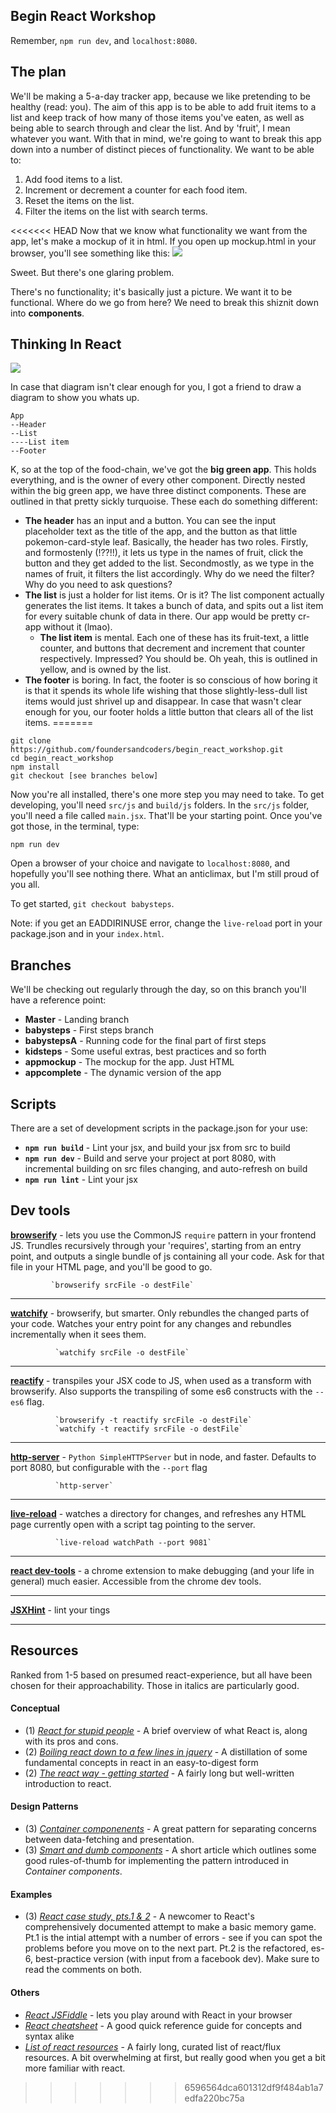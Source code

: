 ## Begin React Workshop
Remember, `npm run dev`, and `localhost:8080`.

## The plan
We'll be making a 5-a-day tracker app, because we like pretending to be healthy (read: you). The aim of this app is to be able to add fruit items to a list and keep track of how many of those items you've eaten, as well as being able to search through and clear the list. And by 'fruit', I mean whatever you want.
With that in mind, we're going to want to break this app down into a number of distinct pieces of functionality. We want to be able to:

1. Add food items to a list.
2. Increment or decrement a counter for each food item.
3. Reset the items on the list.
4. Filter the items on the list with search terms.

<<<<<<< HEAD
Now that we know what functionality we want from the app, let's make a mockup of it in html. If you open up mockup.html in your browser, you'll see something like this:
![](/assets/img/App-Mockup.png)

Sweet. But there's one glaring problem.

There's no functionality; it's basically just a picture. We want it to be functional. Where do we go from here? We need to break this shiznit down into __components__.

## Thinking In React

![](/assets/img/App-Mockup-Components.png)

In case that diagram isn't clear enough for you, I got a friend to draw a diagram to show you whats up.
```
App
--Header
--List
----List item
--Footer
```

K, so at the top of the food-chain, we've got the __big green app__. This holds everything, and is the owner of every other component.
Directly nested within the big green app, we have three distinct components. These are outlined in that pretty sickly turquoise. These each do something different:
* __The header__ has an input and a button. You can see the input placeholder text as the title of the app, and the button as that little pokemon-card-style leaf. Basically, the header has two roles. Firstly, and formostenly (!??!!), it lets us type in the names of fruit, click the button and they get added to the list. Secondmostly, as we type in the names of fruit, it filters the list accordingly. Why do we need the filter? Why do you need to ask questions?
* __The list__ is just a holder for list items. Or is it? The list component actually generates the list items. It takes a bunch of data, and spits out a list item for every suitable chunk of data in there. Our app would be pretty cr-app without it (lmao).
  * __The list item__ is mental. Each one of these has its fruit-text, a little counter, and buttons that decrement and increment that counter respectively. Impressed? You should be. Oh yeah, this is outlined in yellow, and is owned by the list.
* __The footer__ is boring. In fact, the footer is so conscious of how boring it is that it spends its whole life wishing that those slightly-less-dull list items would just shrivel up and disappear. In case that wasn't clear enough for you, our footer holds a little button that clears all of the list items.
=======
```
git clone https://github.com/foundersandcoders/begin_react_workshop.git
cd begin_react_workshop
npm install
git checkout [see branches below]
```
Now you're all installed, there's one more step you may need to take. To get developing, you'll need `src/js` and `build/js` folders. In the `src/js` folder, you'll need a file called `main.jsx`. That'll be your starting point. Once you've got those, in the terminal, type:
```
npm run dev
```
Open a browser of your choice and navigate to `localhost:8080`, and hopefully you'll see nothing there. What an anticlimax, but I'm still proud of you all.  

To get started, `git checkout babysteps`.

Note: if you get an EADDIRINUSE error, change the `live-reload` port in your package.json and in your `index.html`.

## Branches
We'll be checking out regularly through the day, so on this branch you'll have a reference point:  
* __Master__ - Landing branch  
* __babysteps__ - First steps branch  
* __babystepsA__ - Running code for the final part of first steps  
* __kidsteps__ - Some useful extras, best practices and so forth
* __appmockup__ - The mockup for the app. Just HTML  
* __appcomplete__ - The dynamic version of the app  

## Scripts
There are a set of development scripts in the package.json for your use:
* __`npm run build`__ - Lint your jsx, and build your jsx from src to build
* __`npm run dev`__ - Build and serve your project at port 8080, with incremental building on src files changing, and auto-refresh on build
* __`npm run lint`__ - Lint your jsx


## Dev tools

[__browserify__](http://browserify.org/) - lets you use the CommonJS `require` pattern in your frontend JS.
Trundles recursively through your 'requires', starting from an entry point, and outputs a single bundle of js containing all your code. Ask for that file in your HTML page, and you'll be good to go.

             `browserify srcFile -o destFile`

---
[__watchify__](https://www.npmjs.com/package/watchify) - browserify, but smarter. Only rebundles the changed parts of your
code.
             Watches your entry point for any changes and rebundles incrementally when it sees them.

              `watchify srcFile -o destFile`

---
[__reactify__](https://www.npmjs.com/package/reactify) - transpiles your JSX code to JS, when used as a transform with browserify. Also supports the transpiling of some es6 constructs with the `--es6` flag.

              `browserify -t reactify srcFile -o destFile`
              `watchify -t reactify srcFile -o destFile`

---
[__http-server__](https://www.npmjs.com/package/http-server) - `Python SimpleHTTPServer` but in node, and faster. Defaults to port 8080, but configurable with the `--port` flag

              `http-server`

---
[__live-reload__](https://www.npmjs.com/package/live-reload) - watches a directory for changes, and refreshes any HTML page currently open with a script tag pointing to the server.

              `live-reload watchPath --port 9081`

---
[__react dev-tools__](https://chrome.google.com/webstore/detail/react-developer-tools/fmkadmapgofadopljbjfkapdkoienihi) - a chrome extension to make debugging (and your life in general) much easier. Accessible from the chrome dev tools.

---
__[JSXHint](https://github.com/STRML/JSXHint/)__ - lint your tings

---

## Resources
Ranked from 1-5 based on presumed react-experience, but all have been chosen for their approachability. Those in italics are particularly good.
#### Conceptual
* (1) _[React for stupid people](http://blog.andrewray.me/reactjs-for-stupid-people/)_ - A brief overview of what React is, along with its pros and cons.
* (2) _[Boiling react down to a few lines in jquery](http://hackflow.com/blog/2015/03/08/boiling-react-down-to-few-lines-in-jquery/)_ - A distillation of some fundamental concepts in react in an easy-to-digest form
* (2) _[The react way - getting started](http://blog.risingstack.com/the-react-way-getting-started-tutorial/)_ - A fairly long but well-written introduction to react. 

#### Design Patterns
* (3) _[Container componenents](https://medium.com/@learnreact/container-components-c0e67432e005)_ - A great pattern for separating concerns between data-fetching and presentation.
* (3) _[Smart and dumb components](https://medium.com/@dan_abramov/smart-and-dumb-components-7ca2f9a7c7d0)_ - A short article which outlines some good rules-of-thumb for implementing the pattern introduced in _Container components_. 

#### Examples
* (3) _[React case study, pts.1 & 2](http://blog.krawaller.se/posts/a-react-js-case-study/)_ - A newcomer to React's comprehensively documented attempt to make a basic memory game. Pt.1 is the intial attempt with a number of errors - see if you can spot the problems before you move on to the next part. Pt.2 is the refactored, es-6, best-practice version (with input from a facebook dev). Make sure to read the comments on both.  

#### Others
* _[React JSFiddle](http://jsfiddle.net/reactjs/69z2wepo/)_ - lets you play around with React in your browser
* _[React cheatsheet](http://ricostacruz.com/cheatsheets/react.html)_ - A good quick reference guide for concepts and syntax alike
* _[List of react resources](https://github.com/enaqx/awesome-react)_ - A fairly long, curated list of react/flux resources. A bit overwhelming at first, but really good when you get a bit more familiar with react.
>>>>>>> 6596564dca601312df9f484ab1a7edfa220bc75a
